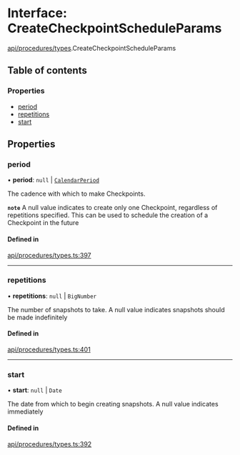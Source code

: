 # Interface: CreateCheckpointScheduleParams

[api/procedures/types](../wiki/api.procedures.types).CreateCheckpointScheduleParams

## Table of contents

### Properties

- [period](../wiki/api.procedures.types.CreateCheckpointScheduleParams#period)
- [repetitions](../wiki/api.procedures.types.CreateCheckpointScheduleParams#repetitions)
- [start](../wiki/api.procedures.types.CreateCheckpointScheduleParams#start)

## Properties

### period

• **period**: ``null`` \| [`CalendarPeriod`](../wiki/types.CalendarPeriod)

The cadence with which to make Checkpoints.

**`note`** A null value indicates to create only one Checkpoint, regardless of repetitions specified. This can be used to schedule the creation of a Checkpoint in the future

#### Defined in

[api/procedures/types.ts:397](https://github.com/PolymathNetwork/polymesh-sdk/blob/49113a20/src/api/procedures/types.ts#L397)

___

### repetitions

• **repetitions**: ``null`` \| `BigNumber`

The number of snapshots to take. A null value indicates snapshots should be made indefinitely

#### Defined in

[api/procedures/types.ts:401](https://github.com/PolymathNetwork/polymesh-sdk/blob/49113a20/src/api/procedures/types.ts#L401)

___

### start

• **start**: ``null`` \| `Date`

The date from which to begin creating snapshots. A null value indicates immediately

#### Defined in

[api/procedures/types.ts:392](https://github.com/PolymathNetwork/polymesh-sdk/blob/49113a20/src/api/procedures/types.ts#L392)
